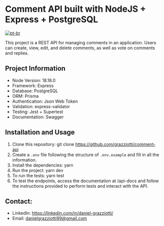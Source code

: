 # Comment API built with NodeJS + Express + PostgreSQL

[![pt-br](https://img.shields.io/badge/lang-pt--br-green.svg)](https://github.com/grazziotti/comment-api/blob/main/README.md)

This project is a REST API for managing comments in an application. Users can create, view, edit, and delete comments, as well as vote on comments and replies.

## Project Information

- Node Version: 18.18.0
- Framework: Express
- Database: PostgreSQL
- ORM: Prisma
- Authentication: Json Web Token
- Validation: express-validator
- Testing: Jest + Supertest
- Documentation: Swagger

## Installation and Usage

1. Clone this repository: git clone https://github.com/grazziotti/comment-api
2. Create a `.env` file following the structure of `.env.example` and fill in all the information.
3. Install the dependencies: yarn
4. Run the project: yarn dev
5. To run the tests: yarn test
6. To test the endpoints, access the documentation at /api-docs and follow the instructions provided to perform tests and interact with the API.

## Contact:

- LinkedIn: https://linkedin.com/in/daniel-grazziotti/
- Email: danielgrazziotti99@gmail.com
